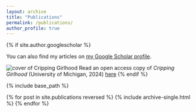 ```yaml
---
layout: archive
title: "Publications"
permalink: /publications/
author_profile: true
---
```


{% if site.author.googlescholar %}
  <div class="wordwrap">You can also find my articles on <a href="{{site.author.googlescholar}}">my Google Scholar profile</a>.</div>

![cover of Cripping Girlhood](https://press.umich.edu/var/site/storage/images/university-of-michigan-press/books/c/cripping-girlhood2/9780472076741_cover/4924170-1-eng-CA/9780472076741_cover1_rb_modalcover.jpg) 
Read an open access copy of *Cripping Girlhood* (University of Michigan, 2024) [here](https://doi.org/10.3998/mpub.12769443)
{% endif %}

{% include base_path %}

{% for post in site.publications reversed %}
  {% include archive-single.html %}
{% endfor %}
